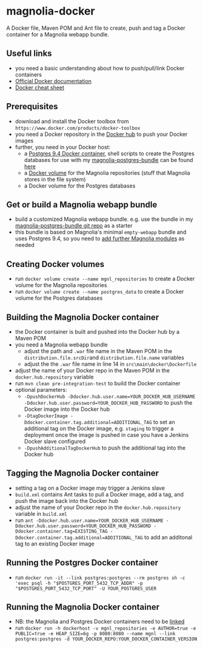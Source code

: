# magnolia-docker

A Docker file, Maven POM and Ant file to create, push and tag a Docker container for a Magnolia webapp bundle.

## Useful links
- you need a basic understanding about how to push/pull/link Docker containers
- [Official Docker documentation](https://docs.docker.com/)
- [Docker cheat sheet](http://xdxd.love/2015/12/23/docker-cheat-sheet/)

## Prerequisites
- download and install the Docker toolbox from `https://www.docker.com/products/docker-toolbox`
- you need a Docker repository in the [Docker hub](https://hub.docker.com) to push your Docker images
- further, you need in your Docker host: 
   - a [Postgres 9.4 Docker container](https://docs.docker.com/engine/examples/postgresql_service/), shell scripts to create the Postgres databases for use with my [magnolia-postgres-bundle](https://github.com/tweckert/magnolia-postgres-bundle) can be found [here](https://github.com/tweckert/magnolia-vagrant/tree/master/vagrant-data/postgresql)
   - a [Docker volume](https://docs.docker.com/engine/tutorials/dockervolumes/) for the Magnolia repositories (stuff that Magnolia stores in the file system)
   - a Docker volume for the Postgres databases 

## Get or build a Magnolia webapp bundle
- build a customized Magnolia webapp bundle. e.g. use the bundle in my [magnolia-postgres-bundle git repo](https://github.com/tweckert/magnolia-postgres-bundle) as a starter
- this bundle is based on Magnolia's minimal `empty-webapp` bundle and uses Postgres 9.4, so you need to [add further Magnolia modules](https://documentation.magnolia-cms.com/display/DOCS/Creating+a+custom+bundle) as needed
   
## Creating Docker volumes
- run `docker volume create --name mgnl_repositories` to create a Docker volume for the Magnolia repositories
- run `docker volume create --name postgres_data` to create a Docker volume for the Postgres databases

## Building the Magnolia Docker container
- the Docker container is built and pushed into the Docker hub by a Maven POM
- you need a Magnolia webapp bundle
   - adjust the path and `.war` file name in the Maven POM in the `distribution.file.srcDir`and `distribution.file.name` variables
   - adjust the the `.war` file name in line 14 in `src\main\docker\Dockerfile`
- adjust the name of your Docker repo in the Maven POM in the `docker.hub.repository` variable
- run `mvn clean pre-integration-test`  to build the Docker container
- optional parameters: 
   - `-DpushDockerHub -Ddocker.hub.user.name=YOUR_DOCKER_HUB_USERNAME -Ddocker.hub.user.password=YOUR_DOCKER_HUB_PASSWORD` to push the Docker image into the Docker hub
   - `-DtagDockerImage -Ddocker.container.tag.additional=ADDITIONAL_TAG` to set an additional tag on the Docker image, e.g. `staging` to trigger a deployment once the image is pushed in case you have a Jenkins Docker slave configured
   - `-DpushAdditionalTagDockerHub` to push the additional tag into the Docker hub
   
## Tagging the Magnolia Docker container
- setting a tag on a Docker image may trigger a Jenkins slave
- `build.xml` contains Ant tasks to pull a Docker image, add a tag, and push the image back into the Docker hub
- adjust the name of your Docker repo in the `docker.hub.repository` variable in `build.xml`
- run `ant -Ddocker.hub.user.name=YOUR_DOCKER_HUB_USERNAME -Ddocker.hub.user.password=YOUR_DOCKER_HUB_PASSWORD -Ddocker.container.tag=EXISTING_TAG -Ddocker.container.tag.additional=ADDITIONAL_TAG` to add an additonal tag to an existing Docker image

## Running the Postgres Docker container
- run `docker run -it --link postgres:postgres --rm postgres sh -c 'exec psql -h "$POSTGRES_PORT_5432_TCP_ADDR" -p "$POSTGRES_PORT_5432_TCP_PORT" -U YOUR_POSTGRES_USER`

## Running the Magnolia Docker container
- NB: the Magnolia and Postgres Docker containers need to be [linked](https://docs.docker.com/engine/userguide/networking/default_network/dockerlinks/)
- run `docker run -h dockerhost -v mgnl_repositories -e AUTHOR=true -e PUBLIC=true -e HEAP_SIZE=6g -p 8080:8080 --name mgnl --link postgres:postgres -d YOUR_DOCKER_REPO:YOUR_DOCKER_CONTAINER_VERSION`